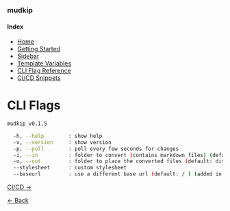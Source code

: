 ### mudkip

#### Index

- [Home](/)
- [Getting Started](/getting-started)
- [Sidebar](/sidebar)
- [Template Variables](/template-variables)
- [CLI Flag Reference](/cli)
- [CI/CD Snippets](/ci)

# CLI Flags

```sh
mudkip v0.1.5

  -h, --help        : show help
  -v, --version     : show version
  -p, --poll        : poll every few seconds for changes
  -i, --in          : folder to convert (contains markdown files) (default: docs)
  -o, --out         : folder to place the converted files (default: dist)
  --stylesheet      : custom stylesheet
  --baseurl         : use a different base url (default: / ) (added in v0.1.5)
```

[CI/CD &rarr;](/ci)

[&larr; Back](/sidebar)
